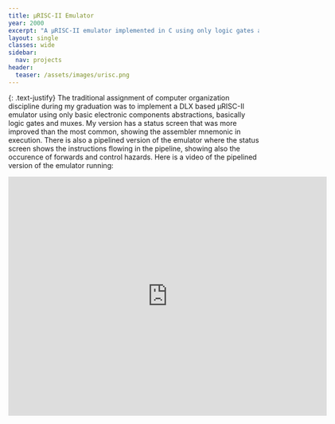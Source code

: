 ```yaml
---
title: µRISC-II Emulator
year: 2000
excerpt: "A µRISC-II emulator implemented in C using only logic gates abstractions"
layout: single
classes: wide
sidebar:
  nav: projects
header:
  teaser: /assets/images/urisc.png
---
```


{: .text-justify}
The traditional assignment of computer organization discipline during my graduation was to implement a DLX based µRISC-II emulator using only basic electronic components abstractions, basically logic gates and muxes. My version has a status screen that was more improved than the most common, showing the assembler mnemonic in execution. There is also a pipelined version of the emulator where the status screen shows the instructions flowing in the pipeline, showing also the occurence of forwards and control hazards. Here is a video of the pipelined version of the emulator running:

<iframe iframe width="640" height="480" src="https://www.youtube.com/embed/DvyH4xxYavA" frameborder="0"></iframe>
